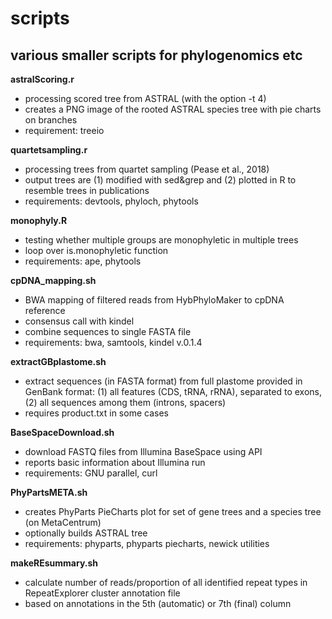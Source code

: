 # scripts
various smaller scripts for phylogenomics etc
---
__astralScoring.r__
  * processing scored tree from ASTRAL (with the option -t 4)
  * creates a PNG image of the rooted ASTRAL species tree with pie charts on branches
  * requirement: treeio

__quartetsampling.r__
  * processing trees from quartet sampling (Pease et al., 2018)
  * output trees are (1) modified with sed&grep and (2) plotted in R to resemble trees in publications
  * requirements: devtools, phyloch, phytools

__monophyly.R__
  * testing whether multiple groups are monophyletic in multiple trees
  * loop over is.monophyletic function
  * requirements: ape, phytools

__cpDNA_mapping.sh__
  * BWA mapping of filtered reads from HybPhyloMaker to cpDNA reference
  * consensus call with kindel
  * combine sequences to single FASTA file
  * requirements: bwa, samtools, kindel v.0.1.4

__extractGBplastome.sh__
  * extract sequences (in FASTA format) from full plastome provided in GenBank format: (1) all features (CDS, tRNA, rRNA), separated to exons, (2) all sequences among them (introns, spacers)
  * requires product.txt in some cases
  
__BaseSpaceDownload.sh__
  * download FASTQ files from Illumina BaseSpace using API
  * reports basic information about Illumina run
  * requirements: GNU parallel, curl

__PhyPartsMETA.sh__
  * creates PhyParts PieCharts plot for set of gene trees and a species tree (on MetaCentrum)
  * optionally builds ASTRAL tree
  * requirements: phyparts, phyparts piecharts, newick utilities

__makeREsummary.sh__
  * calculate number of reads/proportion of all identified repeat types in RepeatExplorer cluster annotation file
  * based on annotations in the 5th (automatic) or 7th (final) column

